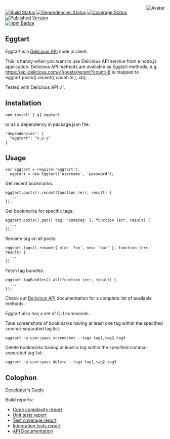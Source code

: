 <img align="right" src="https://raw.github.com/cliffano/eggtart/master/avatar.jpg" alt="Avatar"/>

[![Build Status](https://img.shields.io/travis/cliffano/eggtart.svg)](http://travis-ci.org/cliffano/eggtart)
[![Dependencies Status](https://img.shields.io/david/cliffano/eggtart.svg)](http://david-dm.org/cliffano/eggtart)
[![Coverage Status](https://img.shields.io/coveralls/cliffano/eggtart.svg)](https://coveralls.io/r/cliffano/eggtart?branch=master)
[![Published Version](https://img.shields.io/npm/v/eggtart.svg)](http://www.npmjs.com/package/eggtart)
<br/>
[![npm Badge](https://nodei.co/npm/eggtart.png)](http://npmjs.org/package/eggtart)

Eggtart
-------

Eggtart is a [Delicious API](https://delicious.com/developers) node.js client.

This is handy when you want to use Delicious API service from a node.js application. Delicious API methods are available as Eggtart methods, e.g. https://api.delicious.com/v1/posts/recent?count=8 is mapped to eggtart.posts().recent({ count: 8 }, cb); .

Tested with Delicious API v1.

Installation
------------

    npm install [-g] eggtart

or as a dependency in package.json file:

    "dependencies": {
      "eggtart": "x.y.z"
    }

Usage
-----

    var Eggtart = require('eggtart'),
      eggtart = new Eggtart('username', 'password');

Get recent bookmarks:

    eggtart.posts().recent(function (err, result) {
      ...
    });

Get bookmarks for specific tags:

    eggtart.posts().get({ tag: 'sometag' }, function (err, result) {
      ...
    });

Rename tag on all posts:

    eggtart.tags().rename({ old: 'foo', new: 'bar' }, function (err, result) {
      ...
    })

Fetch tag bundles:

    eggtart.tagBundles().all(function (err, result) {
      ...
    });

Check out [Delicious API](https://github.com/SciDevs/delicious-api) documentation for a complete list of available methods.


Eggtart also has a set of CLI commands.

Take screenshots of bookmarks having at least one tag within the specified comma-separated tag list:

    eggtart -u user:pass screenshot --tags tag1,tag2,tag3

Delete bookmarks having at least a tag within the specified comma-separated tag list:

    eggtart -u user:pass delete --tags tag1,tag2,tag3

Colophon
--------

[Developer's Guide](http://cliffano.github.io/developers_guide.html#nodejs)

Build reports:

* [Code complexity report](http://cliffano.github.io/eggtart/complexity/plato/index.html)
* [Unit tests report](http://cliffano.github.io/eggtart/test/buster.out)
* [Test coverage report](http://cliffano.github.io/eggtart/coverage/buster-istanbul/lcov-report/lib/index.html)
* [Integration tests report](http://cliffano.github.io/eggtart/test-integration/cmdt.out)
* [API Documentation](http://cliffano.github.io/eggtart/doc/dox-foundation/index.html)
